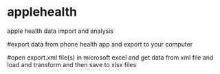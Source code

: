 # applehealth
apple health data import and analysis

#export data from phone health app and export to your computer

#open export.xml file(s) in microsoft excel and get data from xml file and load and transform and then save to xlsx files


